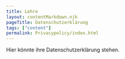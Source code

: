 ```yaml
---
title: Lehre
layout: contentMarkdown.njk
pageTitle: Datenschutzerklärung
tags: ["content"]
permalink: Privacypolicy/index.html
---
```


Hier könnte ihre Datenschutzerklärung stehen.